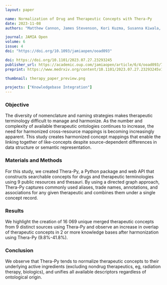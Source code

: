 ```yaml
---
layout: paper

name: Normalization of Drug and Therapeutic Concepts with Thera-Py
date: 2023-11-08
authors: "Matthew Cannon, James Stevenson, Kori Kuzma, Susanna Kiwala, Jeremy L Warner, Obi L Griffith, Malachi Griffith, Alex H Wagner"

journal: JAMIA Open
volume: 6
issue: 4
doi: "https://doi.org/10.1093/jamiaopen/ooad093"

doi: https://doi.org/10.1101/2023.07.27.23293245
publisher_url: https://academic.oup.com/jamiaopen/article/6/4/ooad093/7388192
preprint: https://www.medrxiv.org/content/10.1101/2023.07.27.23293245v1

thumbnail: therapy_paper_preview.png

projects: ["Knowledgebase Integration"]
---
```

### Objective

The diversity of nomenclature and naming strategies makes therapeutic terminology difficult to manage and harmonize. As the number and complexity of available therapeutic ontologies continues to increase, the need for harmonized cross-resource mappings is becoming increasingly apparent. This study creates harmonized concept mappings that enable the linking together of like-concepts despite source-dependent differences in data structure or semantic representation.

### Materials and Methods

For this study, we created Thera-Py, a Python package and web API that constructs searchable concepts for drugs and therapeutic terminologies using 9 public resources and thesauri. By using a directed graph approach, Thera-Py captures commonly used aliases, trade names, annotations, and associations for any given therapeutic and combines them under a single concept record.

### Results

We highlight the creation of 16 069 unique merged therapeutic concepts from 9 distinct sources using Thera-Py and observe an increase in overlap of therapeutic concepts in 2 or more knowledge bases after harmonization using Thera-Py (9.8%-41.8%).

### Conclusion

We observe that Thera-Py tends to normalize therapeutic concepts to their underlying active ingredients (excluding nondrug therapeutics, eg, radiation therapy, biologics), and unifies all available descriptors regardless of ontological origin.
